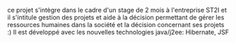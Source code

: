 ce projet s'intègre dans le cadre d'un stage de 2 mois à l'entreprise ST2I et il s'intitule gestion des projets et aide à la décision permettant de gérer les ressources humaines dans la société et la décision concernant ses projets :)
Il est développé avec les nouvelles technologies java/j2ee: Hibernate, JSF
